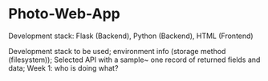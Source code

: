 # Photo-Web-App

Development stack: Flask (Backend), Python (Backend), HTML (Frontend)


Development stack to be used; 
environment info (storage method (filesystem)); 
Selected API with a sample~ one record of returned fields and data; 
Week 1: who is doing what?
